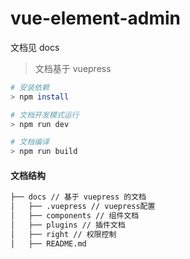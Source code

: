 # vue-element-admin

文档见 docs

> 文档基于 vuepress

```sh
# 安装依赖
> npm install

# 文档开发模式运行
> npm run dev

# 文档编译
> npm run build
```

#### 文档结构

```sh
├── docs // 基于 vuepress 的文档
│   ├── .vuepress // vuepress配置
│   ├── components // 组件文档
│   ├── plugins // 插件文档
│   ├── right // 权限控制
│   ├── README.md 
```

